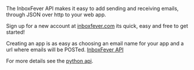 
The InboxFever API makes it easy to add sending and receiving emails,  through JSON over http to your web app.

Sign up for a new account at [inboxfever.com](http://www.inboxfever.com) its quick, easy and free to get started!

Creating an app is as easy as choosing an email name for your app and a url where emails will be POSTed.
[InboxFever API](https://github.com/InboxFever/inboxfever/wiki/InboxFever-API)

For more details see the [python api](https://github.com/InboxFever/inboxfever-python).


